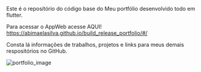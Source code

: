 Este é o reposítório do código base do Meu portfólio desenvolvido todo em flutter.

Para acessar o AppWeb acesse AQUI!
https://abimaelasilva.github.io/build_release_portfolio/#/


Consta lá informações de trabalhos, projetos e links para meus demais respositórios no GitHub.

![portfolio_image](https://github.com/AbimaelASilva/Meu_Portfolio/assets/18286517/548e3770-7be7-4477-bf28-5e2d6cf346a8)
